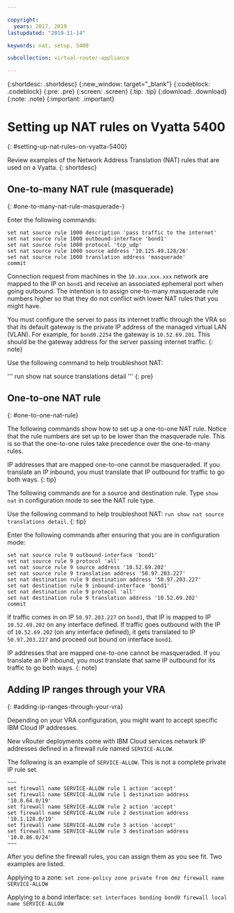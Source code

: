 ```yaml
---

copyright:
  years: 2017, 2019
lastupdated: "2019-11-14"

keywords: nat, setup, 5400

subcollection: virtual-router-appliance

---
```


{:shortdesc: .shortdesc}
{:new_window: target="_blank"}
{:codeblock: .codeblock}
{:pre: .pre}
{:screen: .screen}
{:tip: .tip}
{:download: .download}
{:note: .note}
{:important: .important}

# Setting up NAT rules on Vyatta 5400
{: #setting-up-nat-rules-on-vyatta-5400}

Review examples of the Network Address Translation (NAT) rules that are used on a Vyatta.
{: shortdesc}

## One-to-many NAT rule (masquerade)
{: #one-to-many-nat-rule-masquerade-}

Enter the following commands:

~~~
set nat source rule 1000 description 'pass traffic to the internet'
set nat source rule 1000 outbound-interface 'bond1'
set nat source rule 1000 protocol 'tcp_udp'
set nat source rule 1000 source address '10.125.49.128/26'
set nat source rule 1000 translation address 'masquerade'
commit
~~~

Connection request from machines in the `10.xxx.xxx.xxx` network are mapped to the IP on `bond1` and receive an associated ephemeral port when going outbound. The intention is to assign one-to-many masquerade rule numbers higher so that they do not conflict with lower NAT rules that you might have.

You must configure the server to pass its internet traffic through the VRA so that its default gateway is the private IP address of the managed virtual LAN (VLAN). For example, for `bond0.2254` the gateway is `10.52.69.201`. This should be the gateway address for the server passing internet traffic.
{: note}

Use the following command to help troubleshoot NAT:

'''
run show nat source translations detail
'''
{: pre}

## One-to-one NAT rule
{: #one-to-one-nat-rule}

The following commands show how to set up a one-to-one NAT rule. Notice that the rule numbers are set up to be lower than the masquerade rule. This is so that the one-to-one rules take precedence over the one-to-many rules.

IP addresses that are mapped one-to-one cannot be masqueraded. If you translate an IP inbound, you must translate that IP outbound for traffic to go both ways.
{: tip}

The following commands are for a source and destination rule. Type `show nat` in configuration mode to see the NAT rule type.

  Use the following command to help troubleshoot NAT: `run show nat source translations detail`.
  {: tip}

Enter the following commands after ensuring that you are in configuration mode:

~~~
set nat source rule 9 outbound-interface 'bond1'
set nat source rule 9 protocol 'all'
set nat source rule 9 source address '10.52.69.202'
set nat source rule 9 translation address '50.97.203.227'
set nat destination rule 9 destination address '50.97.203.227'
set nat destination rule 9 inbound-interface 'bond1'
set nat destination rule 9 protocol 'all'
set nat destination rule 9 translation address '10.52.69.202'
commit
~~~

If traffic comes in on IP `50.97.203.227` on `bond1`, that IP is mapped to IP `10.52.69.202` on any interface defined. If traffic goes outbound with the IP of `10.52.69.202` (on any interface defined), it gets translated to IP `50.97.203.227` and proceed out bound on interface `bond1`.

IP addresses that are mapped one-to-one cannot be masqueraded. If you translate an IP inbound, you must translate that same IP outbound for its traffic to go both ways.
{: note}

## Adding IP ranges through your VRA
{: #adding-ip-ranges-through-your-vra}

Depending on your VRA configuration, you might want to accept specific IBM Cloud IP addresses.

New vRouter deployments come with IBM Cloud services network IP addresses defined in a firewall rule named `SERVICE-ALLOW`.

The following is an example of `SERVICE-ALLOW`. This is not a complete private IP rule set.

```
~~~
set firewall name SERVICE-ALLOW rule 1 action 'accept'
set firewall name SERVICE-ALLOW rule 1 destination address '10.0.64.0/19'
set firewall name SERVICE-ALLOW rule 2 action 'accept'
set firewall name SERVICE-ALLOW rule 2 destination address '10.1.128.0/19'
set firewall name SERVICE-ALLOW rule 3 action 'accept'
set firewall name SERVICE-ALLOW rule 3 destination address '10.0.86.0/24'
~~~
```

After you define the firewall rules, you can assign them as you see fit. Two examples are listed.

Applying to a zone: `set zone-policy zone private from dmz firewall name SERVICE-ALLOW`

Applying to a bond interface: `set interfaces bonding bond0 firewall local name SERVICE-ALLOW`
